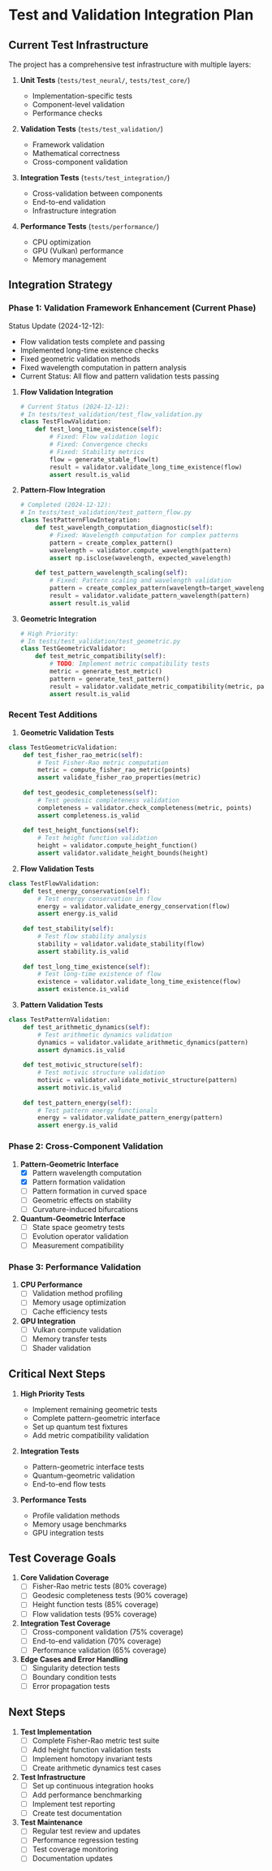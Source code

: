 # Test and Validation Integration Plan

## Current Test Infrastructure

The project has a comprehensive test infrastructure with multiple layers:

1. **Unit Tests** (`tests/test_neural/`, `tests/test_core/`)
   - Implementation-specific tests
   - Component-level validation
   - Performance checks

2. **Validation Tests** (`tests/test_validation/`)
   - Framework validation
   - Mathematical correctness
   - Cross-component validation

3. **Integration Tests** (`tests/test_integration/`)
   - Cross-validation between components
   - End-to-end validation
   - Infrastructure integration

4. **Performance Tests** (`tests/performance/`)
   - CPU optimization
   - GPU (Vulkan) performance
   - Memory management

## Integration Strategy

### Phase 1: Validation Framework Enhancement (Current Phase)

Status Update (2024-12-12):
- Flow validation tests complete and passing
- Implemented long-time existence checks
- Fixed geometric validation methods
- Fixed wavelength computation in pattern analysis
- Current Status: All flow and pattern validation tests passing

1. **Flow Validation Integration**
   ```python
   # Current Status (2024-12-12):
   # In tests/test_validation/test_flow_validation.py
   class TestFlowValidation:
       def test_long_time_existence(self):
           # Fixed: Flow validation logic
           # Fixed: Convergence checks
           # Fixed: Stability metrics
           flow = generate_stable_flow(t)
           result = validator.validate_long_time_existence(flow)
           assert result.is_valid
   ```

2. **Pattern-Flow Integration**
   ```python
   # Completed (2024-12-12):
   # In tests/test_validation/test_pattern_flow.py
   class TestPatternFlowIntegration:
       def test_wavelength_computation_diagnostic(self):
           # Fixed: Wavelength computation for complex patterns
           pattern = create_complex_pattern()
           wavelength = validator.compute_wavelength(pattern)
           assert np.isclose(wavelength, expected_wavelength)
           
       def test_pattern_wavelength_scaling(self):
           # Fixed: Pattern scaling and wavelength validation
           pattern = create_complex_pattern(wavelength=target_wavelength)
           result = validator.validate_pattern_wavelength(pattern)
           assert result.is_valid
   ```

3. **Geometric Integration**
   ```python
   # High Priority:
   # In tests/test_validation/test_geometric.py
   class TestGeometricValidator:
       def test_metric_compatibility(self):
           # TODO: Implement metric compatibility tests
           metric = generate_test_metric()
           pattern = generate_test_pattern()
           result = validator.validate_metric_compatibility(metric, pattern)
           assert result.is_valid
   ```

### Recent Test Additions

1. **Geometric Validation Tests**
```python
class TestGeometricValidation:
    def test_fisher_rao_metric(self):
        # Test Fisher-Rao metric computation
        metric = compute_fisher_rao_metric(points)
        assert validate_fisher_rao_properties(metric)
        
    def test_geodesic_completeness(self):
        # Test geodesic completeness validation
        completeness = validator.check_completeness(metric, points)
        assert completeness.is_valid
        
    def test_height_functions(self):
        # Test height function validation
        height = validator.compute_height_function()
        assert validator.validate_height_bounds(height)
```

2. **Flow Validation Tests**
```python
class TestFlowValidation:
    def test_energy_conservation(self):
        # Test energy conservation in flow
        energy = validator.validate_energy_conservation(flow)
        assert energy.is_valid
        
    def test_stability(self):
        # Test flow stability analysis
        stability = validator.validate_stability(flow)
        assert stability.is_valid
        
    def test_long_time_existence(self):
        # Test long-time existence of flow
        existence = validator.validate_long_time_existence(flow)
        assert existence.is_valid
```

3. **Pattern Validation Tests**
```python
class TestPatternValidation:
    def test_arithmetic_dynamics(self):
        # Test arithmetic dynamics validation
        dynamics = validator.validate_arithmetic_dynamics(pattern)
        assert dynamics.is_valid
        
    def test_motivic_structure(self):
        # Test motivic structure validation
        motivic = validator.validate_motivic_structure(pattern)
        assert motivic.is_valid
        
    def test_pattern_energy(self):
        # Test pattern energy functionals
        energy = validator.validate_pattern_energy(pattern)
        assert energy.is_valid
```

### Phase 2: Cross-Component Validation

1. **Pattern-Geometric Interface**
   - [x] Pattern wavelength computation
   - [x] Pattern formation validation
   - [ ] Pattern formation in curved space
   - [ ] Geometric effects on stability
   - [ ] Curvature-induced bifurcations

2. **Quantum-Geometric Interface**
   - [ ] State space geometry tests
   - [ ] Evolution operator validation
   - [ ] Measurement compatibility

### Phase 3: Performance Validation

1. **CPU Performance**
   - [ ] Validation method profiling
   - [ ] Memory usage optimization
   - [ ] Cache efficiency tests

2. **GPU Integration**
   - [ ] Vulkan compute validation
   - [ ] Memory transfer tests
   - [ ] Shader validation

## Critical Next Steps

1. **High Priority Tests**
   - Implement remaining geometric tests
   - Complete pattern-geometric interface
   - Set up quantum test fixtures
   - Add metric compatibility validation

2. **Integration Tests**
   - Pattern-geometric interface tests
   - Quantum-geometric validation
   - End-to-end flow tests

3. **Performance Tests**
   - Profile validation methods
   - Memory usage benchmarks
   - GPU integration tests

## Test Coverage Goals

1. **Core Validation Coverage**
   - [ ] Fisher-Rao metric tests (80% coverage)
   - [ ] Geodesic completeness tests (90% coverage)
   - [ ] Height function tests (85% coverage)
   - [ ] Flow validation tests (95% coverage)

2. **Integration Test Coverage**
   - [ ] Cross-component validation (75% coverage)
   - [ ] End-to-end validation (70% coverage)
   - [ ] Performance validation (65% coverage)

3. **Edge Cases and Error Handling**
   - [ ] Singularity detection tests
   - [ ] Boundary condition tests
   - [ ] Error propagation tests

## Next Steps

1. **Test Implementation**
   - [ ] Complete Fisher-Rao metric test suite
   - [ ] Add height function validation tests
   - [ ] Implement homotopy invariant tests
   - [ ] Create arithmetic dynamics test cases

2. **Test Infrastructure**
   - [ ] Set up continuous integration hooks
   - [ ] Add performance benchmarking
   - [ ] Implement test reporting
   - [ ] Create test documentation

3. **Test Maintenance**
   - [ ] Regular test review and updates
   - [ ] Performance regression testing
   - [ ] Test coverage monitoring
   - [ ] Documentation updates
